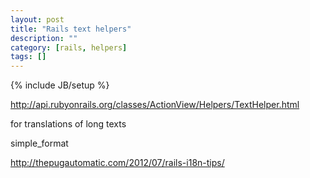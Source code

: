 ```yaml
---
layout: post
title: "Rails text helpers"
description: ""
category: [rails, helpers]
tags: []
---
```

{% include JB/setup %}

<http://api.rubyonrails.org/classes/ActionView/Helpers/TextHelper.html>

for translations of long texts

simple_format

<http://thepugautomatic.com/2012/07/rails-i18n-tips/>
